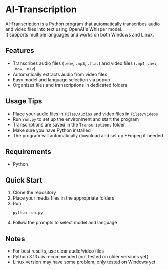 # AI-Transcription

AI-Transcription is a Python program that automatically transcribes audio and video files into text using OpenAI's Whisper model.  
It supports multiple languages and works on both Windows and Linux.

## Features
- Transcribes audio files (`.wav`, `.mp3`, `.flac`) and video files (`.mp4`, `.avi`, `.mov`, `.mkv`)
- Automatically extracts audio from video files
- Easy model and language selection via popup
- Organizes files and transcriptions in dedicated folders

## Usage Tips
- Place your audio files in `Files/Audios` and video files in `Files/Videos`
- Run `run.py` to set up the environment and start the program
- Transcriptions are saved in the `Transcriptions` folder
- Make sure you have Python installed
- The program will automatically download and set up FFmpeg if needed

## Requirements
- Python

## Quick Start
1. Clone the repository
2. Place your media files in the appropriate folders
3. Run:
   ```
   python run.py
   ```
4. Follow the prompts to select model and language

## Notes
- For best results, use clear audio/video files
- Python 3.13+ is recommended (not tested on older versions yet)
- Linux version may have some problem, only tested on Windows yet
